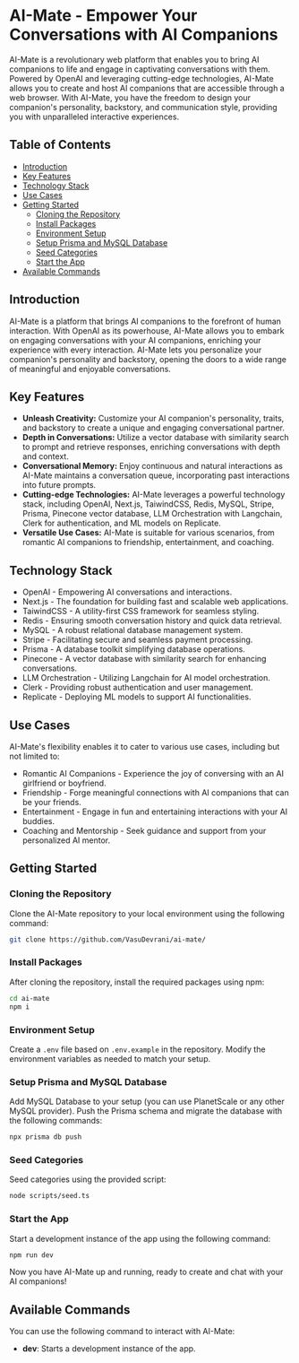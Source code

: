 # AI-Mate - Empower Your Conversations with AI Companions

AI-Mate is a revolutionary web platform that enables you to bring AI companions to life and engage in captivating conversations with them. Powered by OpenAI and leveraging cutting-edge technologies, AI-Mate allows you to create and host AI companions that are accessible through a web browser. With AI-Mate, you have the freedom to design your companion's personality, backstory, and communication style, providing you with unparalleled interactive experiences.

## Table of Contents
- [Introduction](#introduction)
- [Key Features](#key-features)
- [Technology Stack](#technology-stack)
- [Use Cases](#use-cases)
- [Getting Started](#getting-started)
  - [Cloning the Repository](#cloning-the-repository)
  - [Install Packages](#install-packages)
  - [Environment Setup](#environment-setup)
  - [Setup Prisma and MySQL Database](#setup-prisma-and-mysql-database)
  - [Seed Categories](#seed-categories)
  - [Start the App](#start-the-app)
- [Available Commands](#available-commands)

## Introduction
AI-Mate is a platform that brings AI companions to the forefront of human interaction. With OpenAI as its powerhouse, AI-Mate allows you to embark on engaging conversations with your AI companions, enriching your experience with every interaction. AI-Mate lets you personalize your companion's personality and backstory, opening the doors to a wide range of meaningful and enjoyable conversations.

## Key Features
- **Unleash Creativity:** Customize your AI companion's personality, traits, and backstory to create a unique and engaging conversational partner.
- **Depth in Conversations:** Utilize a vector database with similarity search to prompt and retrieve responses, enriching conversations with depth and context.
- **Conversational Memory:** Enjoy continuous and natural interactions as AI-Mate maintains a conversation queue, incorporating past interactions into future prompts.
- **Cutting-edge Technologies:** AI-Mate leverages a powerful technology stack, including OpenAI, Next.js, TaiwindCSS, Redis, MySQL, Stripe, Prisma, Pinecone vector database, LLM Orchestration with Langchain, Clerk for authentication, and ML models on Replicate.
- **Versatile Use Cases:** AI-Mate is suitable for various scenarios, from romantic AI companions to friendship, entertainment, and coaching.

## Technology Stack
- OpenAI - Empowering AI conversations and interactions.
- Next.js - The foundation for building fast and scalable web applications.
- TaiwindCSS - A utility-first CSS framework for seamless styling.
- Redis - Ensuring smooth conversation history and quick data retrieval.
- MySQL - A robust relational database management system.
- Stripe - Facilitating secure and seamless payment processing.
- Prisma - A database toolkit simplifying database operations.
- Pinecone - A vector database with similarity search for enhancing conversations.
- LLM Orchestration - Utilizing Langchain for AI model orchestration.
- Clerk - Providing robust authentication and user management.
- Replicate - Deploying ML models to support AI functionalities.

## Use Cases
AI-Mate's flexibility enables it to cater to various use cases, including but not limited to:
- Romantic AI Companions - Experience the joy of conversing with an AI girlfriend or boyfriend.
- Friendship - Forge meaningful connections with AI companions that can be your friends.
- Entertainment - Engage in fun and entertaining interactions with your AI buddies.
- Coaching and Mentorship - Seek guidance and support from your personalized AI mentor.

## Getting Started

### Cloning the Repository
Clone the AI-Mate repository to your local environment using the following command:
```bash
git clone https://github.com/VasuDevrani/ai-mate/
```

### Install Packages
After cloning the repository, install the required packages using npm:
```bash
cd ai-mate
npm i
```

### Environment Setup
Create a `.env` file based on `.env.example` in the repository. Modify the environment variables as needed to match your setup.

### Setup Prisma and MySQL Database
Add MySQL Database to your setup (you can use PlanetScale or any other MySQL provider). Push the Prisma schema and migrate the database with the following commands:
```bash
npx prisma db push
```

### Seed Categories
Seed categories using the provided script:
```bash
node scripts/seed.ts
```

### Start the App
Start a development instance of the app using the following command:
```bash
npm run dev
```

Now you have AI-Mate up and running, ready to create and chat with your AI companions!

## Available Commands
You can use the following command to interact with AI-Mate:
- **dev**: Starts a development instance of the app.
